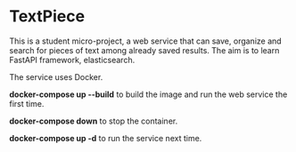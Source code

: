 # TextPiece 
This is a student micro-project, a web service that can save, organize and search for pieces of text among already saved results. 
The aim is to learn FastAPI framework, elasticsearch. 

The service uses Docker.

**docker-compose up --build** to build the image and run the web service the first time.

**docker-compose down** to stop the container.

**docker-compose up -d** to run the service next time.
